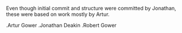 Even though initial commit and structure were committed by Jonathan, these were
based on work mostly by Artur.

.Artur Gower
.Jonathan Deakin
.Robert Gower